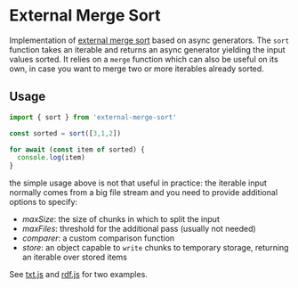 # External Merge Sort
Implementation of [external merge sort](https://en.wikipedia.org/wiki/External_sorting) based on async generators.
The `sort` function takes an iterable and returns an async generator yielding the input values sorted.
It relies on a `merge` function which can also be useful on its own, in case you want to merge two or more iterables already sorted.

## Usage

```js
import { sort } from 'external-merge-sort'

const sorted = sort([3,1,2])

for await (const item of sorted) {
  console.log(item)
}
```

the simple usage above is not that useful in practice: the iterable input normally comes from a big file stream and you need to provide additional options to specify:

- *maxSize*:
    the size of chunks in which to split the input
- *maxFiles*:
    threshold for the additional pass (usually not needed)
- *comparer*:
    a custom comparison function
- *store*:
    an object capable to `write` chunks to temporary storage, returning an iterable over stored items

See [txt.js](./examples/txt.js) and [rdf.js](./examples/rdf.js) for two examples.



